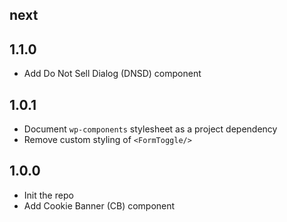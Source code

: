 ## next


## 1.1.0

- Add Do Not Sell Dialog (DNSD) component

## 1.0.1

- Document `wp-components` stylesheet as a project dependency
- Remove custom styling of `<FormToggle/>`

## 1.0.0

- Init the repo
- Add Cookie Banner (CB) component
